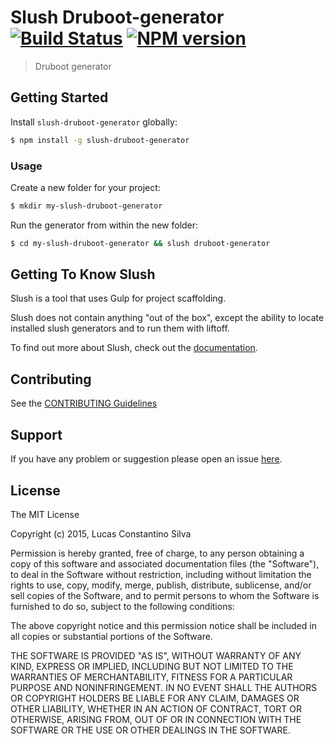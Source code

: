 # Slush Druboot-generator [![Build Status](https://secure.travis-ci.org/lucasconstantino/slush-druboot-generator.png?branch=master)](https://travis-ci.org/lucasconstantino/slush-druboot-generator) [![NPM version](https://badge-me.herokuapp.com/api/npm/slush-druboot-generator.png)](http://badges.enytc.com/for/npm/slush-druboot-generator)

> Druboot generator


## Getting Started

Install `slush-druboot-generator` globally:

```bash
$ npm install -g slush-druboot-generator
```

### Usage

Create a new folder for your project:

```bash
$ mkdir my-slush-druboot-generator
```

Run the generator from within the new folder:

```bash
$ cd my-slush-druboot-generator && slush druboot-generator
```

## Getting To Know Slush

Slush is a tool that uses Gulp for project scaffolding.

Slush does not contain anything "out of the box", except the ability to locate installed slush generators and to run them with liftoff.

To find out more about Slush, check out the [documentation](https://github.com/slushjs/slush).

## Contributing

See the [CONTRIBUTING Guidelines](https://github.com/lucasconstantino/slush-druboot-generator/blob/master/CONTRIBUTING.md)

## Support
If you have any problem or suggestion please open an issue [here](https://github.com/lucasconstantino/slush-druboot-generator/issues).

## License 

The MIT License

Copyright (c) 2015, Lucas Constantino Silva

Permission is hereby granted, free of charge, to any person
obtaining a copy of this software and associated documentation
files (the "Software"), to deal in the Software without
restriction, including without limitation the rights to use,
copy, modify, merge, publish, distribute, sublicense, and/or sell
copies of the Software, and to permit persons to whom the
Software is furnished to do so, subject to the following
conditions:

The above copyright notice and this permission notice shall be
included in all copies or substantial portions of the Software.

THE SOFTWARE IS PROVIDED "AS IS", WITHOUT WARRANTY OF ANY KIND,
EXPRESS OR IMPLIED, INCLUDING BUT NOT LIMITED TO THE WARRANTIES
OF MERCHANTABILITY, FITNESS FOR A PARTICULAR PURPOSE AND
NONINFRINGEMENT. IN NO EVENT SHALL THE AUTHORS OR COPYRIGHT
HOLDERS BE LIABLE FOR ANY CLAIM, DAMAGES OR OTHER LIABILITY,
WHETHER IN AN ACTION OF CONTRACT, TORT OR OTHERWISE, ARISING
FROM, OUT OF OR IN CONNECTION WITH THE SOFTWARE OR THE USE OR
OTHER DEALINGS IN THE SOFTWARE.

